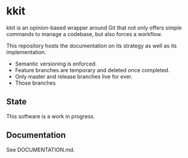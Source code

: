 # kkit

kkit is an opinion-based wrapper around Git that not only offers simple commands to manage a codebase, but also forces a workflow.

This repository hosts the documentation on its strategy as well as its implementation.

* Semantic versioning is enforced.
* Feature branches are temporary and deleted once completed.
* Only master and release branches live for ever.
* Those branches 

## State

This software is a work in progress.

## Documentation

See DOCUMENTATION.md.